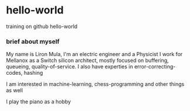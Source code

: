 # hello-world
training on github hello-world

### brief about myself
My name is Liron Mula, I'm an electric engineer and a Physicist
I work for Mellanox as a Switch silicon architect,
mostly focused on buffering, queueing, quality-of-service.
I also have experties in error-correcting-codes, hashing

I am interested in machine-learning, chess-programming and other things as well

I play the piano as a hobby
